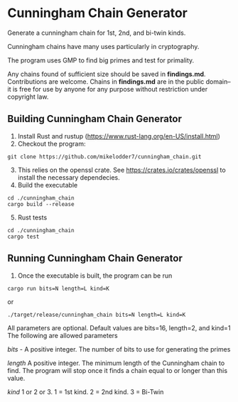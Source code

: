 # Cunningham Chain Generator
Generate a cunningham chain for 1st, 2nd, and bi-twin kinds.

Cunningham chains have many uses particularly in cryptography.

The program uses GMP to find big primes and test for primality.

Any chains found of sufficient size should be saved in **findings.md**. Contributions are welcome.
Chains in **findings.md** are in the public domain–it is free for use by anyone for any purpose
without restriction under copyright law.

## Building Cunningham Chain Generator
1. Install Rust and rustup (https://www.rust-lang.org/en-US/install.html)
1. Checkout the program:

```
git clone https://github.com/mikelodder7/cunningham_chain.git
```

3. This relies on the openssl crate. See https://crates.io/crates/openssl to install the necessary dependecies.
3. Build the executable

```
cd ./cunningham_chain
cargo build --release
```

5. Rust tests

```
cd ./cunningham_chain
cargo test
```

## Running Cunningham Chain Generator
1. Once the executable is built, the program can be run
```
cargo run bits=N length=L kind=K
```

or

```
./target/release/cunningham_chain bits=N length=L kind=K
```

All parameters are optional. Default values are bits=16, length=2, and kind=1
The following are allowed parameters

*bits* - A positive integer. The number of bits to use for generating the primes

*length* A positive integer. The minimum length of the Cunningham chain to find. The program will stop once it finds a chain equal to or longer than this value.

*kind* 1 or 2 or 3. 1 = 1st kind. 2 = 2nd kind. 3 = Bi-Twin

